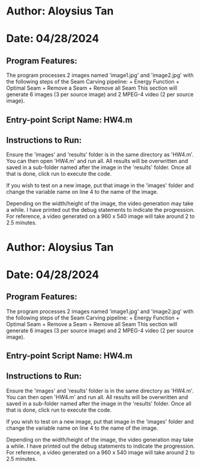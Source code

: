 # Author: Aloysius Tan
# Date: 04/28/2024

## Program Features:
The program processes 2 images named 'image1.jpg' and 'image2.jpg' with the following steps of the Seam Carving pipeline:
	+ Energy Function
	+ Optimal Seam
	+ Remove a Seam
	+ Remove all Seam
This section will generate 6 images (3 per source image) and 2 MPEG-4 video (2 per source image).

## Entry-point Script Name: HW4.m

## Instructions to Run:
Ensure the 'images' and 'results' folder is in the same directory as 'HW4.m'. You can then open 'HW4.m' 
and run all. All results will be overwritten and saved in a sub-folder named after the image in the 
'results' folder. Once all that is done, click run to execute the code. 

If you wish to test on a new image, put that image in the 'images' folder and change the variable name on line 4 to the name of the image.

Depending on the width/height of the image, the video generation may take a while. I have printed out the debug statements to indicate the progression. For reference, a video generated on a 960 x 540 image will take around 2 to 2.5 minutes.


# Author: Aloysius Tan
# Date: 04/28/2024

## Program Features:
The program processes 2 images named 'image1.jpg' and 'image2.jpg' with the following steps of the Seam Carving pipeline:
	+ Energy Function
	+ Optimal Seam
	+ Remove a Seam
	+ Remove all Seam
This section will generate 6 images (3 per source image) and 2 MPEG-4 video (2 per source image).

## Entry-point Script Name: HW4.m

## Instructions to Run:
Ensure the 'images' and 'results' folder is in the same directory as 'HW4.m'. You can then open 'HW4.m' 
and run all. All results will be overwritten and saved in a sub-folder named after the image in the 
'results' folder. Once all that is done, click run to execute the code. 

If you wish to test on a new image, put that image in the 'images' folder and change the variable name on line 4 to the name of the image.

Depending on the width/height of the image, the video generation may take a while. I have printed out the debug statements to indicate the progression. For reference, a video generated on a 960 x 540 image will take around 2 to 2.5 minutes.



